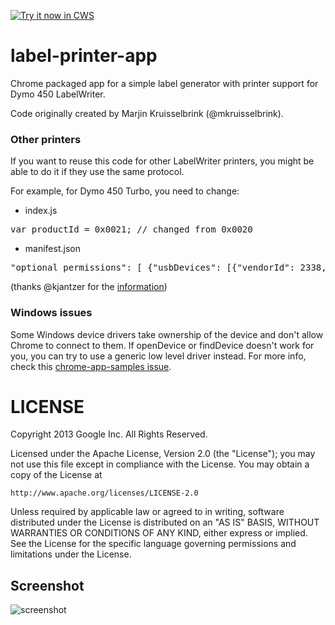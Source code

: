 <a target="_blank" href="https://chrome.google.com/webstore/detail/fgnncpfphbgfchijmoopegkdhihegfla">![Try it now in CWS](https://raw.github.com/GoogleChrome/chrome-app-samples/master/tryitnowbutton.png "Click here to install this sample from the Chrome Web Store")</a>


label-printer-app
=================

Chrome packaged app for a simple label generator with printer support for Dymo 450 LabelWriter.

Code originally created by Marjin Kruisselbrink (@mkruisselbrink).

### Other printers

If you want to reuse this code for other LabelWriter printers, you might be able to do it if they use the same protocol.

For example, for Dymo 450 Turbo, you need to change:

- index.js
<pre>
var productId = 0x0021; // changed from 0x0020
</pre>

- manifest.json
<pre>
"optional_permissions": [ {"usbDevices": [{"vendorId": 2338, "productId": 33}]}] // changed from 32
</pre>

(thanks @kjantzer for the [information](https://github.com/GoogleChrome/chrome-app-samples/issues/126#issuecomment-29547981))

### Windows issues

Some Windows device drivers take ownership of the device and don't allow Chrome to connect to them. If openDevice or findDevice doesn't work for you, you can try to use a generic low level driver instead. 
For more info, check this [chrome-app-samples issue](https://github.com/GoogleChrome/chrome-app-samples/issues/203).

LICENSE
=======

Copyright 2013 Google Inc. All Rights Reserved.

Licensed under the Apache License, Version 2.0 (the "License");
you may not use this file except in compliance with the License.
You may obtain a copy of the License at

    http://www.apache.org/licenses/LICENSE-2.0

Unless required by applicable law or agreed to in writing, software
distributed under the License is distributed on an "AS IS" BASIS,
WITHOUT WARRANTIES OR CONDITIONS OF ANY KIND, either express or implied.
See the License for the specific language governing permissions and
limitations under the License.
     
## Screenshot
![screenshot](/apps/samples/usb-label-printer/assets/screenshot_1280_800.png)

